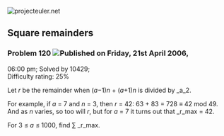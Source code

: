 ![projecteuler.net](images/print_page_logo.png)

## Square remainders

### Problem 120 ![](images/icon_info.png)Published on Friday, 21st April 2006,
06:00 pm; Solved by 10429;  
Difficulty rating: 25%

Let _r_ be the remainder when (_a_−1)_n_ \+ (_a_+1)_n_ is divided by _a_2.

For example, if _a_ = 7 and _n_ = 3, then _r_ = 42: 63 \+ 83 = 728 ≡ 42 mod
49. And as _n_ varies, so too will _r_, but for _a_ = 7 it turns out that
_r_max = 42.

For 3 ≤ _a_ ≤ 1000, find ∑ _r_max.

  
  

